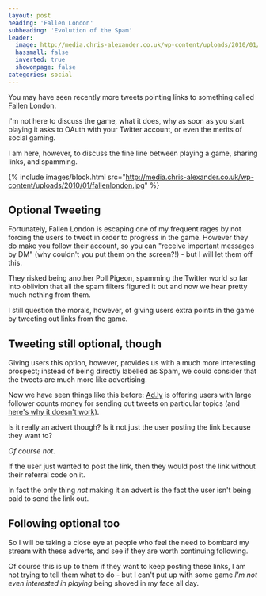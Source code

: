```yaml
---
layout: post
heading: 'Fallen London'
subheading: 'Evolution of the Spam'
leader:
  image: http://media.chris-alexander.co.uk/wp-content/uploads/2010/01/fallenlondon.jpg
  hassmall: false
  inverted: true
  showonpage: false
categories: social
---
```


You may have seen recently more tweets pointing links to something called Fallen London.

I'm not here to discuss the game, what it does, why as soon as you start playing it asks to OAuth with your Twitter account, or even the merits of social gaming.

I am here, however, to discuss the fine line between playing a game, sharing links, and spamming.

{% include images/block.html src="http://media.chris-alexander.co.uk/wp-content/uploads/2010/01/fallenlondon.jpg" %}

## Optional Tweeting

Fortunately, Fallen London is escaping one of my frequent rages by not forcing the users to tweet in order to progress in the game. However they do make you follow their account, so you can "receive important messages by DM" (why couldn't you put them on the screen?!) - but I will let them off this.

They risked being another Poll Pigeon, spamming the Twitter world so far into oblivion that all the spam filters figured it out and now we hear pretty much nothing from them.

I still question the morals, however, of giving users extra points in the game by tweeting out links from the game.

## Tweeting still optional, though

Giving users this option, however, provides us with a much more interesting prospect; instead of being directly labelled as Spam, we could consider that the tweets are much more like advertising.

Now we have seen things like this before: [Ad.ly](http://web.archive.org/web/20101130064935/http://ad.ly/) is offering users with large follower counts money for sending out tweets on particular topics (and [here's why it doesn't work](http://mashable.com/2009/11/29/twitter-ads-2/)).

Is it really an advert though? Is it not just the user posting the link because they want to?

*Of course not*.

If the user just wanted to post the link, then they would post the link without their referral code on it.

In fact the only thing *not* making it an advert is the fact the user isn't being paid to send the link out.

## Following optional too

So I will be taking a close eye at people who feel the need to bombard my stream with these adverts, and see if they are worth continuing following.

Of course this is up to them if they want to keep posting these links, I am not trying to tell them what to do - but I can't put up with some game *I'm not even interested in playing* being shoved in my face all day.
